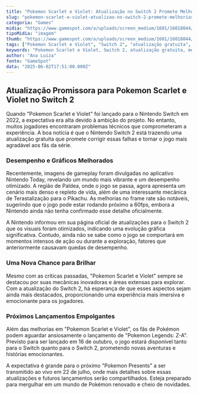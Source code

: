 ```yaml
---
title: "Pokemon Scarlet e Violet: Atualização no Switch 2 Promete Melhorias Gráficas e Desempenho Aprimorado"
slug: "pokemon-scarlet-e-violet-atualizao-no-switch-2-promete-melhorias-grficas-e-desempenho-aprimorado"
categoria: "Games"
midia: "https://www.gamespot.com/a/uploads/screen_medium/1601/16018044/4505063-sprigatito.jpg"
tipoMidia: "imagem"
thumb: "https://www.gamespot.com/a/uploads/screen_medium/1601/16018044/4505063-sprigatito.jpg"
tags: ["Pokemon Scarlet e Violet", "Switch 2", "atualização gratuita", "melhorias gráficas", "desempenho aprimorado", "Nintendo", "Pokemon Legends Z-A"]
keywords: "Pokemon Scarlet e Violet, Switch 2, atualização gratuita, melhorias gráficas, desempenho aprimorado, Nintendo, Pokemon Legends Z-A"
author: "Ana Luiza"
fonte: "GameSpot"
data: "2025-06-02T17:51:00.000Z"
---
```

## Atualização Promissora para Pokemon Scarlet e Violet no Switch 2

Quando "Pokemon Scarlet e Violet" foi lançado para o Nintendo Switch em 2022, a expectativa era alta devido à ambição do projeto. No entanto, muitos jogadores encontraram problemas técnicos que comprometeram a experiência. A boa notícia é que o Nintendo Switch 2 está trazendo uma atualização gratuita que promete corrigir essas falhas e tornar o jogo mais agradável aos fãs da série.

### Desempenho e Gráficos Melhorados

Recentemente, imagens de gameplay foram divulgadas no aplicativo Nintendo Today, revelando um mundo mais vibrante e um desempenho otimizado. A região de Paldea, onde o jogo se passa, agora apresenta um cenário mais denso e repleto de vida, além de uma interessante mecânica de Terastalização para o Pikachu. As melhorias no frame rate são notáveis, sugerindo que o jogo pode estar rodando próximo a 60fps, embora a Nintendo ainda não tenha confirmado esse detalhe oficialmente.

A Nintendo informou em sua página oficial de atualizações para o Switch 2 que os visuais foram otimizados, indicando uma evolução gráfica significativa. Contudo, ainda não se sabe como o jogo se comportará em momentos intensos de ação ou durante a exploração, fatores que anteriormente causavam quedas de desempenho.

### Uma Nova Chance para Brilhar

Mesmo com as críticas passadas, "Pokemon Scarlet e Violet" sempre se destacou por suas mecânicas inovadoras e áreas extensas para explorar. Com a atualização do Switch 2, há esperança de que esses aspectos sejam ainda mais destacados, proporcionando uma experiência mais imersiva e emocionante para os jogadores.

### Próximos Lançamentos Empolgantes

Além das melhorias em "Pokemon Scarlet e Violet", os fãs de Pokémon podem aguardar ansiosamente o lançamento de "Pokemon Legends: Z-A". Previsto para ser lançado em 16 de outubro, o jogo estará disponível tanto para o Switch quanto para o Switch 2, prometendo novas aventuras e histórias emocionantes.

A expectativa é grande para o próximo "Pokemon Presents" a ser transmitido ao vivo em 22 de julho, onde mais detalhes sobre essas atualizações e futuros lançamentos serão compartilhados. Esteja preparado para mergulhar em um mundo de Pokémon renovado e cheio de novidades.

